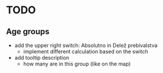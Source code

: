 # TODO

## Age groups
- add the upper right switch: Absolutno in Delež prebivalstva
    - implement different calculation based on the switch
- add tooltip description
    - how many are in this group (like on the map)